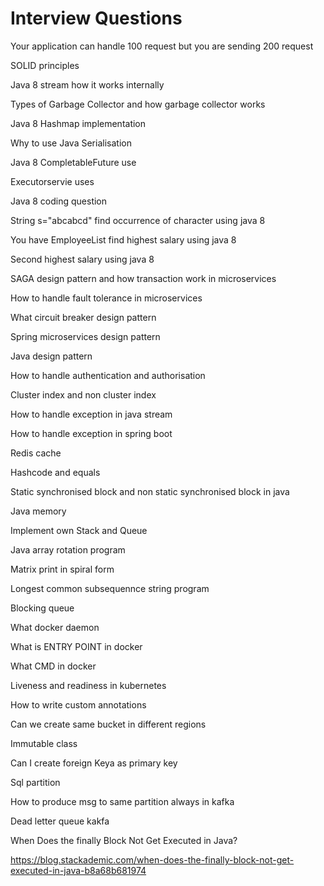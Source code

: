 # Interview Questions
Your application can handle 100 request but you are sending 200 request

SOLID principles 

Java 8 stream how it works internally 

Types of Garbage Collector and how garbage collector works

Java 8 Hashmap implementation

Why to use Java Serialisation

Java 8 CompletableFuture use

Executorservie uses

Java 8 coding question 

String s="abcabcd" find occurrence of character using java 8

You have EmployeeList find highest salary using java 8

Second highest salary using java 8

SAGA design pattern and how transaction work in microservices

How to handle fault tolerance in microservices

What circuit breaker design pattern

Spring microservices design pattern

Java design pattern

How to handle authentication and authorisation

Cluster index and non cluster index

How to handle exception in java stream

How to handle exception in spring boot

Redis cache

Hashcode and equals

Static synchronised block and non static synchronised block in java

Java memory

Implement own Stack and Queue

Java array rotation program

Matrix print in spiral form

Longest common subsequennce string program

Blocking queue

What docker daemon

What is ENTRY POINT in docker

What CMD in docker

Liveness and readiness in kubernetes

How to write custom annotations

Can we create same bucket in different regions

Immutable class

Can I create foreign Keya as primary key

Sql partition

How to produce msg to same partition always in kafka

Dead letter queue kakfa

When Does the finally Block Not Get Executed in Java?

https://blog.stackademic.com/when-does-the-finally-block-not-get-executed-in-java-b8a68b681974
